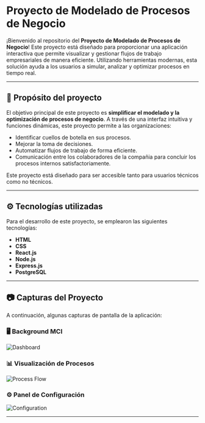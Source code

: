 # Proyecto de Modelado de Procesos de Negocio

¡Bienvenido al repositorio del **Proyecto de Modelado de Procesos de Negocio**! Este proyecto está diseñado para proporcionar una aplicación interactiva que permite visualizar y gestionar flujos de trabajo empresariales de manera eficiente. Utilizando herramientas modernas, esta solución ayuda a los usuarios a simular, analizar y optimizar procesos en tiempo real.

---

## 📌 Propósito del proyecto

El objetivo principal de este proyecto es **simplificar el modelado y la optimización de procesos de negocio**. A través de una interfaz intuitiva y funciones dinámicas, este proyecto permite a las organizaciones:

- Identificar cuellos de botella en sus procesos.
- Mejorar la toma de decisiones.
- Automatizar flujos de trabajo de forma eficiente.
- Comunicación entre los colaboradores de la compañia para concluir los procesos internos satisfactoriamente.

Este proyecto está diseñado para ser accesible tanto para usuarios técnicos como no técnicos.

---

## ⚙️ Tecnologías utilizadas

Para el desarrollo de este proyecto, se emplearon las siguientes tecnologías:

- **HTML**
- **CSS**
- **React.js**
- **Node.js**
- **Express.js**
- **PostgreSQL**
---

## 📷 Capturas del Proyecto

A continuación, algunas capturas de pantalla de la aplicación:

### 🖥️ Background MCI
![Dashboard](https://github.com/user-attachments/assets/a66e208d-58d1-4ed6-9381-6768e8f30514)

### 📊 Visualización de Procesos
![Process Flow](https://via.placeholder.com/800x400?text=Captura+del+Flujo+de+Procesos)

### ⚙️ Panel de Configuración
![Configuration](https://via.placeholder.com/800x400?text=Captura+del+Panel+de+Configuración)

---
